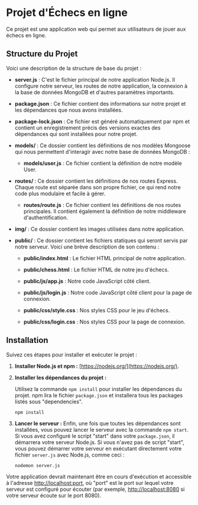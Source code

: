 # Projet d'Échecs en ligne

Ce projet est une application web qui permet aux utilisateurs de jouer aux échecs en ligne.

## Structure du Projet

Voici une description de la structure de base du projet :

- **server.js** : C'est le fichier principal de notre application Node.js. Il configure notre serveur, les routes de notre application, la connexion à la base de données MongoDB et d'autres paramètres importants.

- **package.json** : Ce fichier contient des informations sur notre projet et les dépendances que nous avons installées.

- **package-lock.json** : Ce fichier est généré automatiquement par npm et contient un enregistrement précis des versions exactes des dépendances qui sont installées pour notre projet.

- **models/** : Ce dossier contient les définitions de nos modèles Mongoose qui nous permettent d'interagir avec notre base de données MongoDB :
    - **models/user.js** : Ce fichier contient la définition de notre modèle User.

- **routes/** : Ce dossier contient les définitions de nos routes Express. Chaque route est séparée dans son propre fichier, ce qui rend notre code plus modulaire et facile à gérer.

    - **routes/route.js** : Ce fichier contient les définitions de nos routes principales. Il contient également la définition de notre middleware d'authentification.

- **img/** : Ce dossier contient les images utilisées dans notre application.

- **public/** : Ce dossier contient les fichiers statiques qui seront servis par notre serveur. Voici une brève description de son contenu :

    - **public/index.html** : Le fichier HTML principal de notre application.
    - **public/chess.html** : Le fichier HTML de notre jeu d'échecs.
    - **public/js/app.js** : Notre code JavaScript côté client.
    - **public/js/login.js** : Notre code JavaScript côté client pour la page de connexion.

    - **public/css/style.css** : Nos styles CSS pour le jeu d'échecs.
    - **public/css/login.css** : Nos styles CSS pour la page de connexion.

## Installation

Suivez ces étapes pour installer et exécuter le projet :

1. **Installer Node.js et npm :** [https://nodejs.org/](https://nodejs.org/).

2. **Installer les dépendances du projet :**

    Utilisez la commande `npm install` pour installer les dépendances du projet. npm lira le fichier `package.json` et installera tous les packages listés sous "dependencies".

    ```
    npm install
    ```

3. **Lancer le serveur :** Enfin, une fois que toutes les dépendances sont installées, vous pouvez lancer le serveur avec la commande `npm start`. Si vous avez configuré le script "start" dans votre `package.json`, il démarrera votre serveur Node.js. Si vous n'avez pas de script "start", vous pouvez démarrer votre serveur en exécutant directement votre fichier `server.js` avec Node.js, comme ceci :

    ```
    nodemon server.js
    ```

Votre application devrait maintenant être en cours d'exécution et accessible à l'adresse [http://localhost:port](http://localhost:port), où "port" est le port sur lequel votre serveur est configuré pour écouter (par exemple, [http://localhost:8080](http://localhost:8080) si votre serveur écoute sur le port 8080).
